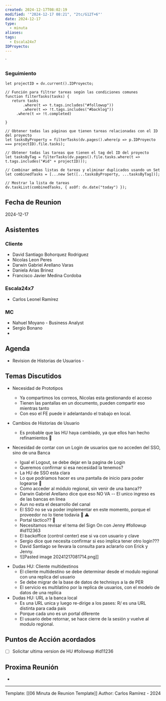 ```yaml
---
created: 2024-12-17T08:02:19
modified: '"2024-12-17 08:21", "2tc/G12T+6"'
date: 2024-12-17
type:
  - minuta
aliases: 
tags:
  - Escala24x7
IDProyecto: 
---
```


`

### Seguimiento

```dataviewjs
let projectID = dv.current().IDProyecto;

// Función para filtrar tareas según las condiciones comunes
function filterTasks(tasks) {
   return tasks
        .where(t => t.tags.includes("#followup"))
        .where(t => !t.tags.includes("#backlog"))
     .where(t => !t.completed)
        
}

// Obtener todas las páginas que tienen tareas relacionadas con el ID del proyecto
let tasksByProperty = filterTasks(dv.pages().where(p => p.IDProyecto === projectID).file.tasks);

// Obtener todas las tareas que tienen el tag del ID del proyecto
let tasksByTag = filterTasks(dv.pages().file.tasks.where(t => t.tags.includes("#id" + projectID)));

// Combinar ambas listas de tareas y eliminar duplicados usando un Set
let combinedTasks = [...new Set([...tasksByProperty, ...tasksByTag])];

// Mostrar la lista de tareas
dv.taskList(combinedTasks, { asOf: dv.date("today") });
 ```
## Fecha de Reunion
2024-12-17

## Asistentes

### Cliente
* David Santiago Bohorquez Rodriguez
* Nicolas Leon Peres
* Darwin Gabriel Arellano Varas
* Daniela Arias Brinez
* Francisco Javier Medina Cordoba
### Escala24x7
- Carlos Leonel Ramírez
### MC
- Nahuel Moyano - Business Analyst 
- Sergio Bonano
- 
## Agenda
* Revision de Historias de Usuarios - 
## Temas Discutidos
* Necesidad de Prototipos
	* Ya compartimos los correos, Nicolas esta gestionando el acceso
	* Tienen las pantallas en un documento, pueden compartir eso mientras tanto
	* Con eso el FE puede ir adelantando el trabajo en local.
* Cambios de Historias de Usuario
	* Es probable que las HU haya cambiado, ya que ellos han hecho refinamientos 🚩
	
* Necesidad de contar con un Login de usuarios que no acceden del SSO, sino de una Banca
	* Igual el Logout, se debe dejar en la pagina de Login
	* Queremos confirmar si esa necesidad la tenemos?
	* La HU de SSO esta clara
	* Lo que podriamos hacer es una pantalla de inicio para poder logearse 🤔
	* Como acceder al módulo regional, sin venir de una banca?? 
	* Darwin Gabriel Arellano dice que eso NO VA -- El unico ingreso es de las bancas en linea
	* Aun no esta el desarrollo del canal
	* El SSO no se va poder implementar en este momento, porque el proveedor no lo tiene todavia 🚩 ⚠️
	* Portal táctico?? 🤔
	* Necesitamos revisar el tema del Sign On con Jenny #followup #id112363
	* El backoffice (control center) ese si va con usuario y clave
	* Sergio dice que necesita confirmar si eso implica tener otro login??? 
	* David Santiago se llevara la consulta para aclararlo con Erick y Jenny.
	- ![[Pasted image 20241217081714.png]]
- Dudas HU: Cliente multidestinos
	- El cliente multidestino se debe determinar desde el modulo regional con una replica del usuario
	- Se debe migrar de la base de datos de technisys a la de PER
	- El servicio es multilatino por la replica de usuarios, con el modelo de datos de una replica
- Dudas HU: URL a la banca local
	- Es una URL unica y luego re-dirige a los pases: R/ es una URL distinta para cada pais
	- Porque cada uno es un portal diferente
	- El usuario debe retornar, se hace cierre de la sesión y vuelve al modulo regional.
## Puntos de Acción acordados
- [ ] Solicitar ultima version de HU  #followup #id11236

## Proxima Reunión
*   

---
Template: [[06 Minuta de Reunion Template]]
Author: Carlos Ramírez - 2024
